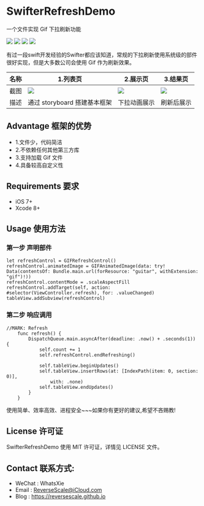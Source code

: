 # SwifterRefreshDemo
一个文件实现 Gif 下拉刷新功能

![](https://img.shields.io/badge/platform-iOS-red.svg) 
![](https://img.shields.io/badge/language-Swift-orange.svg) 
![](https://img.shields.io/badge/download-2.2MB-brightgreen.svg)
![](https://img.shields.io/badge/license-MIT%20License-brightgreen.svg) 

有过一段swift开发经验的Swifter都应该知道，常规的下拉刷新使用系统级的部件很好实现，但是大多数公司会使用 Gif 作为刷新效果。

| 名称 |1.列表页 |2.展示页 |3.结果页 |
| ------------- | ------------- | ------------- | ------------- |
| 截图 | ![](http://og1yl0w9z.bkt.clouddn.com/17-10-24/96202388.jpg) | ![](http://og1yl0w9z.bkt.clouddn.com/17-10-24/36405211.jpg) | ![](http://og1yl0w9z.bkt.clouddn.com/17-10-24/17763506.jpg) |
| 描述 | 通过 storyboard 搭建基本框架 | 下拉动画展示 | 刷新后展示 |


## Advantage 框架的优势
* 1.文件少，代码简洁
* 2.不依赖任何其他第三方库
* 3.支持加载 Gif 文件
* 4.具备较高自定义性


## Requirements 要求
* iOS 7+
* Xcode 8+


## Usage 使用方法
### 第一步 声明部件
```
let refreshControl = GIFRefreshControl()
refreshControl.animatedImage = GIFAnimatedImage(data: try! Data(contentsOf: Bundle.main.url(forResource: "guitar", withExtension: "gif")!))
refreshControl.contentMode = .scaleAspectFill
refreshControl.addTarget(self, action: #selector(ViewController.refresh), for: .valueChanged)
tableView.addSubview(refreshControl)
```
### 第二步 响应调用
```
//MARK: Refresh
    func refresh() {
        DispatchQueue.main.asyncAfter(deadline: .now() + .seconds(1)) {
            self.count += 1
            self.refreshControl.endRefreshing()

            self.tableView.beginUpdates()
            self.tableView.insertRows(at: [IndexPath(item: 0, section: 0)],
                with: .none)
            self.tableView.endUpdates()
        }
    }
```

使用简单、效率高效、进程安全~~~如果你有更好的建议,希望不吝赐教!


## License 许可证
SwifterRefreshDemo 使用 MIT 许可证，详情见 LICENSE 文件。


## Contact 联系方式:
* WeChat : WhatsXie
* Email : ReverseScale@iCloud.com
* Blog : https://reversescale.github.io
